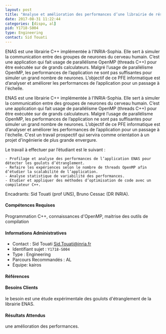 ```yaml
---
layout: post
title: "Analyse et amélioration des performances d’une librairie de réseaux de neurones"
date: 2017-08-31 11:22:44
categories: [dispo, al]
pid: Y1718-S004
type: Engineering
contact: Sid Touati
---
```

       
ENAS est une librairie C++ implémentée à l’INRIA-Sophia. Elle sert à simuler la communication entre des groupes de neurones du cerveau humain. C’est une application qui fait usage de parallélisme OpenMP (threads C++) pour être exécutée sur de grands calculateurs. Malgré l’usage de parallélisme OpenMP, les performances de l’application ne sont pas suffisantes pour simuler un grand nombre de neurones.
L’objectif de ce PFE informatique est d’analyser et améliorer les performances de l’application pour un passage à l'échelle. 

 ENAS est une librairie C++ implémentée à l’INRIA-Sophia. Elle sert à simuler la communication entre des groupes de neurones du cerveau humain. C’est une application qui fait usage de parallélisme OpenMP (threads C++) pour être exécutée sur de grands calculateurs. Malgré l’usage de parallélisme OpenMP, les performances de l’application ne sont pas suffisantes pour simuler un grand nombre de neurones.
L’objectif de ce PFE informatique est d’analyser et améliorer les performances de l’application pour un passage à l'échelle. C'est un travail prospectif qui servira comme orientation à un projet d'ingénierie de plus grande envergure. 

Le travail à effectuer par l’étudiant est le suivant :

    - Profilage et analyse des performances de l’application ENAS pour détecter les goulots d’étranglement.
    - Refaire les expériences selon le nombre de threads OpenMP afin d’étudier la scalabilité de l’application.
    - Analyse statistique de variabilité des performances.
    - Etudier et appliquer des méthodes d’optimisation de code avec un compilateur C++. 

Encadrants:
    Sid Touati (prof UNS), Bruno Cessac (DR INRIA). 

#### Compétences Requises
Programmation C++, connaissances d'OpenMP, maitrise des outils de compilation



     

#### Informations Administratives
  * Contact : Sid Touati <Sid.Touati@inria.fr>
  * Identifiant sujet : `Y1718-S004`
  * Type : Engineering
  * Parcours Recommandés : AL
  * Équipe: kairos

#### Références



#### Besoins Clients
le besoin est une étude expérimentale des goulots d'étranglement de la librairie ENAS.

#### Résultats Attendus
une amélioration des performances.
     